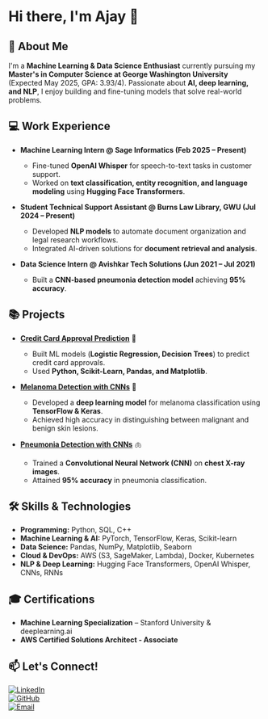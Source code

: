 # Hi there, I'm Ajay 👋

## 🚀 About Me
I'm a **Machine Learning & Data Science Enthusiast** currently pursuing my **Master's in Computer Science at George Washington University** (Expected May 2025, GPA: 3.93/4). Passionate about **AI, deep learning, and NLP**, I enjoy building and fine-tuning models that solve real-world problems.

## 💻 Work Experience
- **Machine Learning Intern @ Sage Informatics (Feb 2025 – Present)**  
  - Fine-tuned **OpenAI Whisper** for speech-to-text tasks in customer support.
  - Worked on **text classification, entity recognition, and language modeling** using **Hugging Face Transformers**.
  
- **Student Technical Support Assistant @ Burns Law Library, GWU (Jul 2024 – Present)**  
  - Developed **NLP models** to automate document organization and legal research workflows.
  - Integrated AI-driven solutions for **document retrieval and analysis**.
  
- **Data Science Intern @ Avishkar Tech Solutions (Jun 2021 – Jul 2021)**  
  - Built a **CNN-based pneumonia detection model** achieving **95% accuracy**.

## 📚 Projects
- **[Credit Card Approval Prediction](https://github.com/yourusername/credit-card-approval)** 🔗
  - Built ML models (**Logistic Regression, Decision Trees**) to predict credit card approvals.
  - Used **Python, Scikit-Learn, Pandas, and Matplotlib**.
  
- **[Melanoma Detection with CNNs](https://github.com/yourusername/melanoma-detection)** 🏥
  - Developed a **deep learning model** for melanoma classification using **TensorFlow & Keras**.
  - Achieved high accuracy in distinguishing between malignant and benign skin lesions.
  
- **[Pneumonia Detection with CNNs](https://github.com/yourusername/pneumonia-detection)** 🫁
  - Trained a **Convolutional Neural Network (CNN)** on **chest X-ray images**.
  - Attained **95% accuracy** in pneumonia classification.
  
## 🛠 Skills & Technologies
- **Programming:** Python, SQL, C++
- **Machine Learning & AI:** PyTorch, TensorFlow, Keras, Scikit-learn
- **Data Science:** Pandas, NumPy, Matplotlib, Seaborn
- **Cloud & DevOps:** AWS (S3, SageMaker, Lambda), Docker, Kubernetes
- **NLP & Deep Learning:** Hugging Face Transformers, OpenAI Whisper, CNNs, RNNs

## 🎓 Certifications
- **Machine Learning Specialization** – Stanford University & deeplearning.ai
- **AWS Certified Solutions Architect - Associate**

## 📫 Let's Connect!
[![LinkedIn](https://img.shields.io/badge/LinkedIn-0077B5?style=for-the-badge&logo=linkedin&logoColor=white)](https://www.linkedin.com/in/ajayyadlapalli/)  
[![GitHub](https://img.shields.io/badge/GitHub-181717?style=for-the-badge&logo=github&logoColor=white)](https://github.com/ajayyadlapalliml)  
[![Email](https://img.shields.io/badge/Email-D14836?style=for-the-badge&logo=gmail&logoColor=white)](mailto:ajayyadlapalliml)
